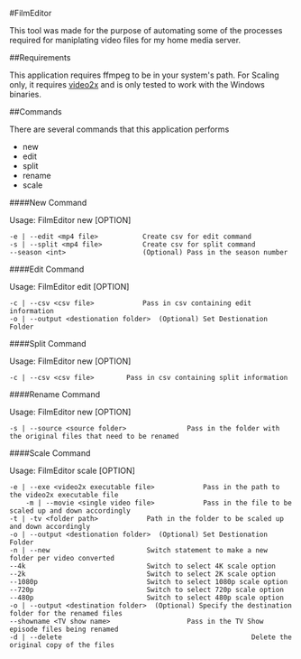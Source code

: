 #FilmEditor

This tool was made for the purpose of automating some of the processes required for maniplating video files for my home media server.

##Requirements

This application requires ffmpeg to be in your system's path.  For Scaling only, it requires [video2x](https://github.com/k4yt3x/video2x) and is only tested to work with the Windows binaries.

##Commands

There are several commands that this application performs

* new
* edit
* split
* rename
* scale

####New Command

Usage:  FilmEditor new [OPTION]

    -e | --edit <mp4 file>           Create csv for edit command
    -s | --split <mp4 file>          Create csv for split command
    --season <int>                   (Optional) Pass in the season number

####Edit Command

Usage:  FilmEditor edit [OPTION]

    -c | --csv <csv file>            Pass in csv containing edit information
	-o | --output <destionation folder>  (Optional) Set Destionation Folder

####Split Command

Usage:  FilmEditor new [OPTION]

    -c | --csv <csv file>        Pass in csv containing split information

####Rename Command

Usage:  FilmEditor new [OPTION]

    -s | --source <source folder>               Pass in the folder with the original files that need to be renamed

####Scale Command

Usage:  FilmEditor scale [OPTION]

    -e | --exe <video2x executable file>            Pass in the path to the video2x executable file
	    -m | --movie <single video file>            Pass in the file to be scaled up and down accordingly
    -t | -tv <folder path>            Path in the folder to be scaled up and down accordingly
    -o | --output <destionation folder>  (Optional) Set Destionation Folder
    -n | --new                        Switch statement to make a new folder per video converted
    --4k                              Switch to select 4K scale option
	--2k                              Switch to select 2K scale option
    --1080p                           Switch to select 1080p scale option
    --720p                            Switch to select 720p scale option
    --480p                            Switch to select 480p scale option
	-o | --output <destination folder>  (Optional) Specify the destination folder for the renamed files
    --showname <TV show name>                   Pass in the TV Show episode files being renamed
	-d | --delete                                               Delete the original copy of the files





